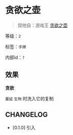 # 贪欲之壶

> 捏他自：游戏王 [贪欲之壶](https://zh.moegirl.org.cn/zh-hans/%E8%B4%AA%E6%AC%B2%E4%B9%8B%E5%A3%B6)

等级：`2`

标签：`手牌`

内部id：`?`

## 效果

**贪欲**

`蔓延` `生物` 时洗入它的复制

## CHANGELOG

- [0.1.0] 引入
